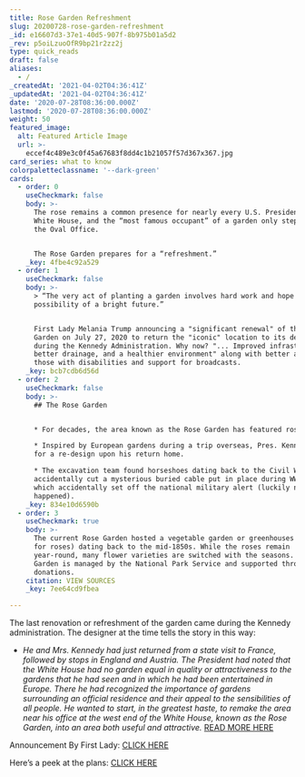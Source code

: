 ```yaml
---
title: Rose Garden Refreshment
slug: 20200728-rose-garden-refreshment
_id: e16607d3-37e1-40d5-907f-8b975b01a5d2
_rev: p5oiLzuoOfR9bp21r2zz2j
type: quick_reads
draft: false
aliases:
  - /
_createdAt: '2021-04-02T04:36:41Z'
_updatedAt: '2021-04-02T04:36:41Z'
date: '2020-07-28T08:36:00.000Z'
lastmod: '2020-07-28T08:36:00.000Z'
weight: 50
featured_image:
  alt: Featured Article Image
  url: >-
    eccef4c489e3c0f45a67683f8dd4c1b21057f57d367x367.jpg
card_series: what to know
colorpaletteclassname: '--dark-green'
cards:
  - order: 0
    useCheckmark: false
    body: >-
      The rose remains a common presence for nearly every U.S. President at The
      White House, and the “most famous occupant” of a garden only steps from
      the Oval Office.


      The Rose Garden prepares for a “refreshment.”
    _key: 4fbe4c92a529
  - order: 1
    useCheckmark: false
    body: >-
      > “The very act of planting a garden involves hard work and hope in the
      possibility of a bright future.”


      First Lady Melania Trump announcing a "significant renewal" of the Rose
      Garden on July 27, 2020 to return the "iconic" location to its design
      during the Kennedy Administration. Why now? "... Improved infrastructure,
      better drainage, and a healthier environment" along with better access for
      those with disabilities and support for broadcasts.
    _key: bcb7cdb6d56d
  - order: 2
    useCheckmark: false
    body: >-
      ## The Rose Garden


      * For decades, the area known as the Rose Garden has featured roses.

      * Inspired by European gardens during a trip overseas, Pres. Kennedy asked
      for a re-design upon his return home.

      * The excavation team found horseshoes dating back to the Civil War, and
      accidentally cut a mysterious buried cable put in place during WWII –
      which accidentally set off the national military alert (luckily nothing
      happened).
    _key: 834e10d6590b
  - order: 3
    useCheckmark: true
    body: >-
      The current Rose Garden hosted a vegetable garden or greenhouses (even one
      for roses) dating back to the mid-1850s. While the roses remain
      year-round, many flower varieties are switched with the seasons. The Rose
      Garden is managed by the National Park Service and supported through
      donations.
    citation: VIEW SOURCES
    _key: 7ee64cd9fbea

---
```

The last renovation or refreshment of the garden came during the Kennedy administration. The designer at the time tells the story in this way:

* _He and Mrs. Kennedy had just returned from a state visit to France, followed by stops in England and Austria. The President had noted that the White House had no garden equal in quality or attractiveness to the gardens that he had seen and in which he had been entertained in Europe. There he had recognized the importance of gardens surrounding an official residence and their appeal to the sensibilities of all people._ _He wanted to start, in the greatest haste, to remake the area near his office at the west end of the White House, known as the Rose Garden, into an area both useful and attractive._ [READ MORE HERE](https://www.whitehouse.gov/briefings-statements/first-lady-melania-trump-announces-plans-restore-enhance-white-house-rose-garden/)

Announcement By First Lady: [CLICK HERE](https://www.whitehouse.gov/briefings-statements/first-lady-melania-trump-announces-plans-restore-enhance-white-house-rose-garden/)

Here’s a peek at the plans: [CLICK HERE](https://www.ovsla.com/wp-content/uploads/2020/07/White-House-Rose-Garden-Landscape-Report.pdf)